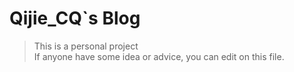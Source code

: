 # Qijie_CQ`s Blog

> This is a personal project<br/>
> If anyone have some idea or advice, you can edit on this file.